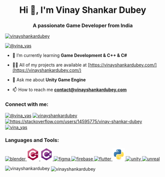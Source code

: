 <h1 align="center">Hi 👋, I'm Vinay Shankar Dubey</h1>
<h3 align="center">A passionate Game Developer from India</h3>

<p align="left"> <a href="https://github.com/ryo-ma/github-profile-trophy"><img src="https://github-profile-trophy.vercel.app/?username=vinayshankardubey" alt="vinayshankardubey" /></a> </p>

<p align="left"> <a href="https://twitter.com/@vina_yas" target="blank"><img src="https://img.shields.io/twitter/follow/@vina_yas?logo=twitter&style=for-the-badge" alt="@vina_yas" /></a> </p>

- 🌱 I’m currently learning **Game Development & C++ & C#**

- 👨‍💻 All of my projects are available at [https://vinayshankardubey.com/](https://vinayshankardubey.com/)

- 💬 Ask me about **Unity Game Engine**

- 📫 How to reach me **contact@vinayshankardubey.com**

<h3 align="left">Connect with me:</h3>
<p align="left">
<a href="https://twitter.com/@vina_yas" target="blank"><img align="center" src="https://raw.githubusercontent.com/rahuldkjain/github-profile-readme-generator/master/src/images/icons/Social/twitter.svg" alt="@vina_yas" height="30" width="40" /></a>
<a href="https://linkedin.com/in/vinayshankardubey" target="blank"><img align="center" src="https://raw.githubusercontent.com/rahuldkjain/github-profile-readme-generator/master/src/images/icons/Social/linked-in-alt.svg" alt="vinayshankardubey" height="30" width="40" /></a>
<a href="https://stackoverflow.com/users/https://stackoverflow.com/users/14595775/vinay-shankar-dubey" target="blank"><img align="center" src="https://raw.githubusercontent.com/rahuldkjain/github-profile-readme-generator/master/src/images/icons/Social/stack-overflow.svg" alt="https://stackoverflow.com/users/14595775/vinay-shankar-dubey" height="30" width="40" /></a>
<a href="https://instagram.com/vina_yas" target="blank"><img align="center" src="https://raw.githubusercontent.com/rahuldkjain/github-profile-readme-generator/master/src/images/icons/Social/instagram.svg" alt="vina_yas" height="30" width="40" /></a>
</p>

<h3 align="left">Languages and Tools:</h3>
<p align="left"> <a href="https://www.blender.org/" target="_blank"> <img src="https://download.blender.org/branding/community/blender_community_badge_white.svg" alt="blender" width="40" height="40"/> </a> <a href="https://www.w3schools.com/cpp/" target="_blank"> <img src="https://raw.githubusercontent.com/devicons/devicon/master/icons/cplusplus/cplusplus-original.svg" alt="cplusplus" width="40" height="40"/> </a> <a href="https://www.w3schools.com/cs/" target="_blank"> <img src="https://raw.githubusercontent.com/devicons/devicon/master/icons/csharp/csharp-original.svg" alt="csharp" width="40" height="40"/> </a> <a href="https://www.figma.com/" target="_blank"> <img src="https://www.vectorlogo.zone/logos/figma/figma-icon.svg" alt="figma" width="40" height="40"/> </a> <a href="https://firebase.google.com/" target="_blank"> <img src="https://www.vectorlogo.zone/logos/firebase/firebase-icon.svg" alt="firebase" width="40" height="40"/> </a> <a href="https://flutter.dev" target="_blank"> <img src="https://www.vectorlogo.zone/logos/flutterio/flutterio-icon.svg" alt="flutter" width="40" height="40"/> </a> <a href="https://www.python.org" target="_blank"> <img src="https://raw.githubusercontent.com/devicons/devicon/master/icons/python/python-original.svg" alt="python" width="40" height="40"/> </a> <a href="https://unity.com/" target="_blank"> <img src="https://www.vectorlogo.zone/logos/unity3d/unity3d-icon.svg" alt="unity" width="40" height="40"/> </a> <a href="https://unrealengine.com/" target="_blank"> <img src="https://raw.githubusercontent.com/kenangundogan/fontisto/036b7eca71aab1bef8e6a0518f7329f13ed62f6b/icons/svg/brand/unreal-engine.svg" alt="unreal" width="40" height="40"/> </a> </p>

<p><img align="left" src="https://github-readme-stats.vercel.app/api/top-langs?username=vinayshankardubey&show_icons=true&locale=en&layout=compact" alt="vinayshankardubey" /></p>

<p>&nbsp;<img align="center" src="https://github-readme-stats.vercel.app/api?username=vinayshankardubey&show_icons=true&locale=en" alt="vinayshankardubey" /></p>
